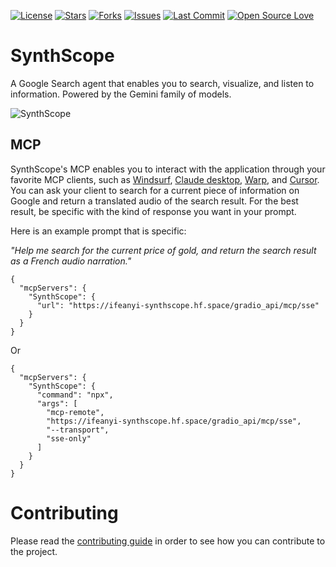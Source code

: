 [![License](https://img.shields.io/github/license/Ifeanyi55/SynthScope)](./LICENSE)
[![Stars](https://img.shields.io/github/stars/Ifeanyi55/SynthScope?style=social)](https://github.com/Ifeanyi55/SynthScope/stargazers)
[![Forks](https://img.shields.io/github/forks/Ifeanyi55/SynthScope?style=social)](https://github.com/Ifeanyi55/SynthScope/network/members)
[![Issues](https://img.shields.io/github/issues/Ifeanyi55/SynthScope)](https://github.com/Ifeanyi55/SynthScope/issues)
[![Last Commit](https://img.shields.io/github/last-commit/Ifeanyi55/SynthScope)](https://github.com/Ifeanyi55/SynthScope/commits/main)
[![Open Source Love](https://badges.frapsoft.com/os/v1/open-source.svg?v=103)](https://github.com/Ifeanyi55/SynthScope)


# **SynthScope**

A Google Search agent that enables you to search, visualize, and listen to information. Powered by the Gemini family of models.

![SynthScope](SynthScope.gif)

## **MCP**

SynthScope's MCP enables you to interact with the application through your favorite MCP clients, such as [Windsurf](https://windsurf.com/), [Claude desktop](https://claude.ai/download), [Warp](https://www.warp.dev/?utm_source=google&utm_medium=search&utm_campaign=segment_ai_dev_tools_other&utm_term=best%20ai%20for%20code&gad_source=1&gad_campaignid=22880547260&gclid=CjwKCAjwk7DFBhBAEiwAeYbJscPzuFVXx0mHUo9m0yeC7Os2cLJTq7hztbLrOxE89MuBcCi2kh9bDhoC25sQAvD_BwE), and [Cursor](https://cursor.com/). You can ask your client to search for a current piece of information on Google and return a translated audio of the search result. For the best result, be specific with the kind of response you want in your prompt. 

Here is an example prompt that is specific:

*"Help me search for the current price of gold, and return the search result as a French audio narration."*

```
{
  "mcpServers": {
    "SynthScope": {
      "url": "https://ifeanyi-synthscope.hf.space/gradio_api/mcp/sse"
    }
  }
}
```
Or
```
{
  "mcpServers": {
    "SynthScope": {
      "command": "npx",
      "args": [
        "mcp-remote",
        "https://ifeanyi-synthscope.hf.space/gradio_api/mcp/sse",
        "--transport",
        "sse-only"
      ]
    }
  }
}
```

# **Contributing**

Please read the [contributing guide](CONTRIBUTING.md) in order to see how you can contribute to the project.
